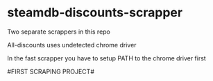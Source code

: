 # steamdb-discounts-scrapper
Two separate scrappers in this repo

All-discounts uses undetected chrome driver

In the fast scrapper you have to setup PATH to the chrome driver first

#FIRST SCRAPING PROJECT#

